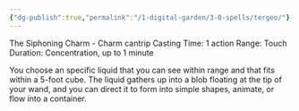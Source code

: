 ```yaml
---
{"dg-publish":true,"permalink":"/1-digital-garden/3-0-spells/tergeo/"}
---
```


The Siphoning Charm - Charm cantrip
Casting Time: 1 action
Range: Touch
Duration: Concentration, up to 1 minute

You choose an specific liquid that you can see within range and that fits within a 5-foot cube. The liquid gathers up into a blob floating at the tip of your wand, and you can direct it to form into simple shapes, animate, or flow into a container.